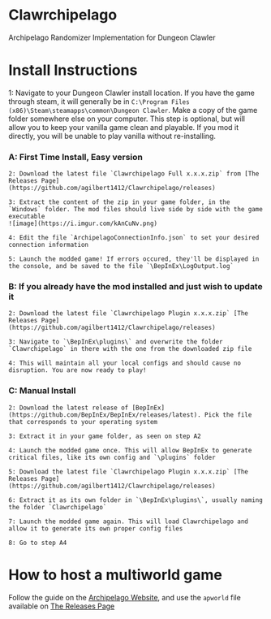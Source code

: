 # Clawrchipelago
Archipelago Randomizer Implementation for Dungeon Clawler

# Install Instructions

1: Navigate to your Dungeon Clawler install location. If you have the game through steam, it will generally be in `C:\Program Files (x86)\Steam\steamapps\common\Dungeon Clawler`. Make a copy of the game folder somewhere else on your computer. This step is optional, but will allow you to keep your vanilla game clean and playable. If you mod it directly, you will be unable to play vanilla without re-installing.

### A: First Time Install, Easy version

	2: Download the latest file `Clawrchipelago Full x.x.x.zip` from [The Releases Page](https://github.com/agilbert1412/Clawrchipelago/releases)
	
	3: Extract the content of the zip in your game folder, in the `Windows` folder. The mod files should live side by side with the game executable
	![image](https://i.imgur.com/kAnCuNv.png)
	
	4: Edit the file `ArchipelagoConnectionInfo.json` to set your desired connection information
	
	5: Launch the modded game! If errors occured, they'll be displayed in the console, and be saved to the file `\BepInEx\LogOutput.log`

### B: If you already have the mod installed and just wish to update it

	2: Download the latest file `Clawrchipelago Plugin x.x.x.zip` [The Releases Page](https://github.com/agilbert1412/Clawrchipelago/releases)
	
	3: Navigate to `\BepInEx\plugins\` and overwrite the folder `Clawrchipelago` in there with the one from the downloaded zip file
	
	4: This will maintain all your local configs and should cause no disruption. You are now ready to play!

### C: Manual Install

	2: Download the latest release of [BepInEx](https://github.com/BepInEx/BepInEx/releases/latest). Pick the file that corresponds to your operating system
	
	3: Extract it in your game folder, as seen on step A2
	
	4: Launch the modded game once. This will allow BepInEx to generate critical files, like its own config and `\plugins` folder
	
	5: Download the latest file `Clawrchipelago Plugin x.x.x.zip` [The Releases Page](https://github.com/agilbert1412/Clawrchipelago/releases)
	
	6: Extract it as its own folder in `\BepInEx\plugins\`, usually naming the folder `Clawrchipelago`
	
	7: Launch the modded game again. This will load Clawrchipelago and allow it to generate its own proper config files
	
	8: Go to step A4
	
# How to host a multiworld game

Follow the guide on the [Archipelago Website](https://archipelago.gg/tutorial/Archipelago/setup/en), and use the `apworld` file available on [The Releases Page](https://github.com/agilbert1412/Clawrchipelago/releases)